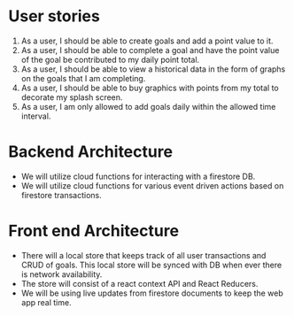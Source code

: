 # User stories

1. As a user, I should be able to create goals and add a point value to it.
2. As a user, I should be able to complete a goal and have the point value of the goal be contributed to my daily point total.
3. As a user, I should be able to view a historical data in the form of graphs on the goals that I am completing.
4. As a user, I should be able to buy graphics with points from my total to decorate my splash screen.
5. As a user, I am only allowed to add goals daily within the allowed time interval.

# Backend Architecture

- We will utilize cloud functions for interacting with a firestore DB.
- We will utilize cloud functions for various event driven actions based on firestore transactions.

# Front end Architecture

- There will a local store that keeps track of all user transactions and CRUD of goals. This local store will be synced with DB when ever there is network availability.
- The store will consist of a react context API and React Reducers.
- We will be using live updates from firestore documents to keep the web app real time.
